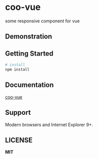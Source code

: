 # coo-vue
some responsive component for vue


## Demonstration


## Getting Started

```bash
# install
npm install
```


## Documentation

[coo-vue](http://vue.shuxia123.com)


## Support

Modern browsers and Internet Explorer 9+.


## LICENSE

**MIT**

